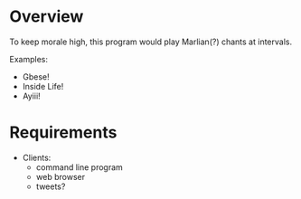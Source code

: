 # Overview
To keep morale high, this program would play Marlian(?) chants at intervals.

Examples:
- Gbese!
- Inside Life!
- Ayiii!

# Requirements
- Clients:
    - command line program
    - web browser 
    - tweets? 